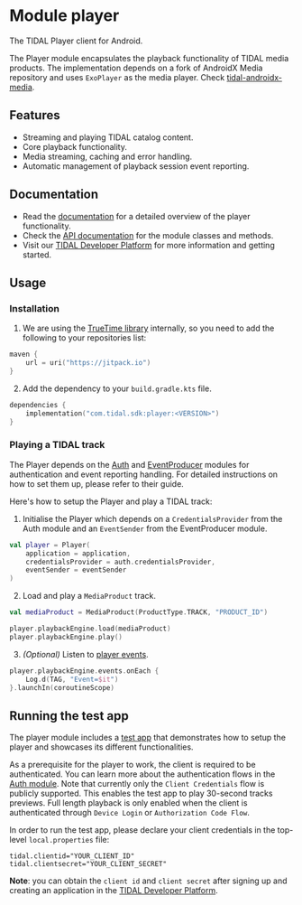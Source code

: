 # Module player
The TIDAL Player client for Android.

The Player module encapsulates the playback functionality of TIDAL media products. The implementation depends on a fork of AndroidX Media repository and uses `ExoPlayer` as the media player. Check [tidal-androidx-media](https://github.com/tidal-music/tidal-androidx-media).

## Features
* Streaming and playing TIDAL catalog content.
* Core playback functionality.
* Media streaming, caching and error handling. 
* Automatic management of playback session event reporting.
 
## Documentation

* Read the [documentation](https://github.com/tidal-music/tidal-sdk/blob/main/Player.md) for a detailed overview of the player functionality.
* Check the [API documentation](https://tidal-music.github.io/tidal-sdk-android/player/index.html) for the module classes and methods.
* Visit our [TIDAL Developer Platform](https://developer.tidal.com/) for more information and getting started. 

## Usage

### Installation

1. We are using the [TrueTime library](https://github.com/instacart/truetime-android) internally, so you need to add the following to your repositories list:
```kotlin
maven {
    url = uri("https://jitpack.io")
}
```

2. Add the dependency to your `build.gradle.kts` file.
```kotlin
dependencies {
    implementation("com.tidal.sdk:player:<VERSION>")
}
```
### Playing a TIDAL track
The Player depends on the [Auth](https://github.com/tidal-music/tidal-sdk-android/blob/main/auth/README.md) and [EventProducer](https://github.com/tidal-music/tidal-sdk-android/tree/main/eventproducer) modules for authentication and event reporting handling. For detailed instructions on how to set them up, please refer to their guide. 

Here's how to setup the Player and play a TIDAL track:

1. Initialise the Player which depends on a `CredentialsProvider` from the Auth module and an `EventSender` from the EventProducer module.
```kotlin
val player = Player(
    application = application,
    credentialsProvider = auth.credentialsProvider,
    eventSender = eventSender
)
```

2. Load and play a `MediaProduct` track.
```kotlin
val mediaProduct = MediaProduct(ProductType.TRACK, "PRODUCT_ID")

player.playbackEngine.load(mediaProduct)
player.playbackEngine.play()
```

3. _(Optional)_ Listen to [player events](https://github.com/tidal-music/tidal-sdk-android/blob/main/player/playback-engine/src/main/kotlin/com/tidal/sdk/player/playbackengine/model/Event.kt).
```kotlin
player.playbackEngine.events.onEach {
    Log.d(TAG, "Event=$it")
}.launchIn(coroutineScope)
```

## Running the test app

The player module includes a [test app](https://github.com/tidal-music/tidal-sdk-android/tree/main/player/app) that demonstrates how to setup the player and showcases its different functionalities.

As a prerequisite for the player to work, the client is required to be authenticated. You can learn more about the authentication flows in the [Auth module](https://github.com/tidal-music/tidal-sdk-android/tree/main/auth). Note that currently only the ```Client Credentials``` flow is publicly supported. This enables the test app to play 30-second tracks previews. Full length playback is only enabled when the client is authenticated through ```Device Login``` or ```Authorization Code Flow```.

In order to run the test app, please declare your client credentials in the top-level ```local.properties``` file:

```
tidal.clientid="YOUR_CLIENT_ID"
tidal.clientsecret="YOUR_CLIENT_SECRET"
```
**Note**: you can obtain the ```client id``` and ```client secret``` after signing up and creating an application in the [TIDAL Developer Platform](https://developer.tidal.com/). 
